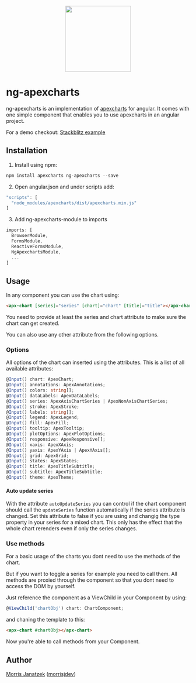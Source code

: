 <p align="center">
  <img src="https://morrisj.net/storage/icons/ng-apexcharts/icon.svg" width="180" />
</p>

# ng-apexcharts

ng-apexcharts is an implementation of [apexcharts](https://apexcharts.com/) for angular.
It comes with one simple component that enables you to use apexcharts
in an angular project.

For a demo checkout: <a href="https://ngapexcharts-demo.stackblitz.io/" target="_blank">Stackblitz example</a>

## Installation

1. Install using npm:

```` ts
npm install apexcharts ng-apexcharts --save
````

2. Open angular.json and under scripts add:

```` ts
"scripts": [
  "node_modules/apexcharts/dist/apexcharts.min.js"
]
```` 

3. Add ng-apexcharts-module to imports

```` ts
imports: [
  BrowserModule,
  FormsModule,
  ReactiveFormsModule,
  NgApexchartsModule,
  ...
]
````

## Usage

In any component you can use the chart using:

```` html
<apx-chart [series]="series" [chart]="chart" [title]="title"></apx-chart>
````

You need to provide at least the series and chart attribute to make sure the
chart can get created.

You can also use any other attribute from the following options.

### Options

All options of the chart can inserted using the attributes.
This is a list of all available attributes:

```` ts
@Input() chart: ApexChart;
@Input() annotations: ApexAnnotations;
@Input() colors: string[];
@Input() dataLabels: ApexDataLabels;
@Input() series: ApexAxisChartSeries | ApexNonAxisChartSeries;
@Input() stroke: ApexStroke;
@Input() labels: string[];
@Input() legend: ApexLegend;
@Input() fill: ApexFill;
@Input() tooltip: ApexTooltip;
@Input() plotOptions: ApexPlotOptions;
@Input() responsive: ApexResponsive[];
@Input() xaxis: ApexXAxis;
@Input() yaxis: ApexYAxis | ApexYAxis[];
@Input() grid: ApexGrid;
@Input() states: ApexStates;
@Input() title: ApexTitleSubtitle;
@Input() subtitle: ApexTitleSubtitle;
@Input() theme: ApexTheme;
````

#### Auto update series

With the attribute `autoUpdateSeries` you can control if the chart component should
call the `updateSeries` function automatically if the series attribute is changed.
Set this attribute to false if you are using and changig the type property in your
series for a mixed chart. This only has the effect that the whole chart rerenders
even if only the series changes.

### Use methods

For a basic usage of the charts you dont need to use the methods of the chart.

But if you want to toggle a series for example you need to call them. All methods
are proxied through the component so that you dont need to access the DOM by
yourself.

Just reference the component as a ViewChild in your Component by using:
```` ts
@ViewChild('chartObj') chart: ChartComponent;
````

and chaning the template to this:
```` html
<apx-chart #chartObj></apx-chart>
````

Now you're able to call methods from your Component.

## Author

[Morris Janatzek](http://morrisj.net) ([morrisjdev](https://github.com/morrisjdev))
